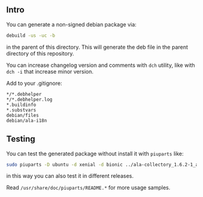 ## Intro

You can generate a non-signed debian package via:

```bash
debuild -us -uc -b
```
in the parent of this directory. This will generate the deb file in the parent directory of this repository.

You can increase changelog version and comments with `dch` utility, like with `dch -i` that increase minor version.

Add to your .gitignore:
```
*/*.debhelper
*/*.debhelper.log
*.buildinfo
*.substvars
debian/files
debian/ala-i18n
```

## Testing

You can test the generated package without install it with `piuparts` like:

```bash
sudo piuparts -D ubuntu -d xenial -d bionic ../ala-collectory_1.6.2-1_all.deb
```
in this way you can also test it in different releases.

Read `/usr/share/doc/piuparts/README.*` for more usage samples.

